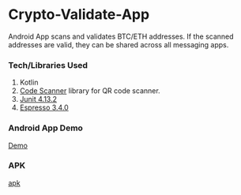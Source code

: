 # Crypto-Validate-App
Android App scans and validates BTC/ETH addresses. If the scanned addresses are valid, they can be shared across all messaging apps.

### Tech/Libraries Used
1. Kotlin
2. [Code Scanner](https://github.com/yuriy-budiyev/code-scanner) library for QR code scanner. 
3. [Junit 4.13.2](https://junit.org/junit4/)
4. [Espresso 3.4.0](https://developer.android.com/training/testing/espresso/)

### Android App Demo
[Demo](https://youtu.be/V6crtPqApZA)

### APK
[apk](https://github.com/surajeet310/Crypto-Validate-App/releases/tag/v1.0.0-beta0.1)
